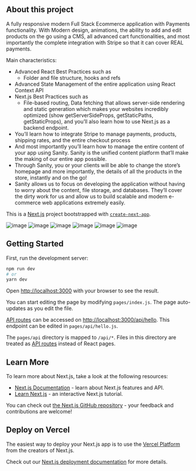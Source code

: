 ## About this project

A fully responsive modern Full Stack Ecommerce application with Payments functionality.
With Modern design, animations, the ability to add and edit products on the go using a CMS, all advanced cart functionalities, and most importantly the complete integration with Stripe so that it can cover REAL payments. 

Main characteristics: 
- Advanced React Best Practices such as
    - Folder and file structure, hooks and refs
- Advanced State Management of the entire application using React Context API
- Next.js Best Practices such as
    - File-based routing, Data fetching that allows server-side rendering and static generation which makes your websites incredibly optimized (show getServerSideProps, getStaticPaths, getStaticProps), and you’ll also learn how to use Next.js as a backend endpoint.
- You’ll learn how to integrate Stripe to manage payments, products, shipping rates, and the entire checkout process
- And most importantly you’ll learn how to manage the entire content of your app using Sanity. Sanity is the unified content platform that’ll make the making of our entire app possible. <show sanity desk>
- Through Sanity, you or your clients will be able to change the store’s homepage and more importantly, the details of all the products in the store, instantly and on the go!
- Sanity allows us to focus on developing the application without having to worry about the content, file storage, and databases. They’ll cover the dirty work for us and allow us to build scalable and modern e-commerce web applications extremely easily.

This is a [Next.js](https://nextjs.org/) project bootstrapped with [`create-next-app`](https://github.com/vercel/next.js/tree/canary/packages/create-next-app).
   
![image](https://raw.githubusercontent.com/siemeris/assets/main/Captura%20de%20Pantalla%202022-09-26%20a%20las%2012.07.40.png)
![image](https://raw.githubusercontent.com/siemeris/Macrame_sanity/f8c80c9c426b423f642a404abd00a4468fba4229/assets/Captura%20de%20Pantalla%202022-09-26%20a%20las%2011.48.48.png?token=GHSAT0AAAAAABT6HSAHHXLMYOPA6VJAVGUQYZRO72A)
![image](https://raw.githubusercontent.com/siemeris/Macrame_sanity/f8c80c9c426b423f642a404abd00a4468fba4229/assets/Captura%20de%20Pantalla%202022-09-26%20a%20las%2011.49.03.png?token=GHSAT0AAAAAABT6HSAHQV7US3MQD7YP7Z3KYZRPBCQ)
![image](https://raw.githubusercontent.com/siemeris/Macrame_sanity/f8c80c9c426b423f642a404abd00a4468fba4229/assets/Captura%20de%20Pantalla%202022-09-26%20a%20las%2011.49.21.png?token=GHSAT0AAAAAABT6HSAHHYWEE4KLQYQ5ELUUYZRPBWA)
![image](https://raw.githubusercontent.com/siemeris/Macrame_sanity/f8c80c9c426b423f642a404abd00a4468fba4229/assets/Captura%20de%20Pantalla%202022-09-26%20a%20las%2011.49.52.png?token=GHSAT0AAAAAABT6HSAHCFWUZVNEX4FPEJQWYZRPB7Q)
![image](https://github.com/siemeris/Macrame_sanity/blob/f8c80c9c426b423f642a404abd00a4468fba4229/assets/Captura%20de%20Pantalla%202022-09-26%20a%20las%2011.50.23.png)

## Getting Started

First, run the development server:

```bash
npm run dev
# or
yarn dev
```

Open [http://localhost:3000](http://localhost:3000) with your browser to see the result.

You can start editing the page by modifying `pages/index.js`. The page auto-updates as you edit the file.

[API routes](https://nextjs.org/docs/api-routes/introduction) can be accessed on [http://localhost:3000/api/hello](http://localhost:3000/api/hello). This endpoint can be edited in `pages/api/hello.js`.

The `pages/api` directory is mapped to `/api/*`. Files in this directory are treated as [API routes](https://nextjs.org/docs/api-routes/introduction) instead of React pages.

## Learn More

To learn more about Next.js, take a look at the following resources:

- [Next.js Documentation](https://nextjs.org/docs) - learn about Next.js features and API.
- [Learn Next.js](https://nextjs.org/learn) - an interactive Next.js tutorial.

You can check out [the Next.js GitHub repository](https://github.com/vercel/next.js/) - your feedback and contributions are welcome!

## Deploy on Vercel

The easiest way to deploy your Next.js app is to use the [Vercel Platform](https://vercel.com/new?utm_medium=default-template&filter=next.js&utm_source=create-next-app&utm_campaign=create-next-app-readme) from the creators of Next.js.

Check out our [Next.js deployment documentation](https://nextjs.org/docs/deployment) for more details.
